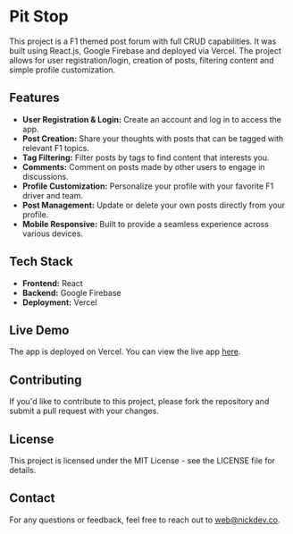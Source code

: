 # Pit Stop
This project is a F1 themed post forum with full CRUD capabilities. It was built using React.js, Google Firebase and deployed via Vercel. The project allows for user registration/login, creation of posts, filtering content and simple profile customization.

## Features
- **User Registration & Login:** Create an account and log in to access the app.
- **Post Creation:** Share your thoughts with posts that can be tagged with relevant F1 topics.
- **Tag Filtering:** Filter posts by tags to find content that interests you.
- **Comments:** Comment on posts made by other users to engage in discussions.
- **Profile Customization:** Personalize your profile with your favorite F1 driver and team.
- **Post Management:** Update or delete your own posts directly from your profile.
- **Mobile Responsive:** Built to provide a seamless experience across various devices.

## Tech Stack
- **Frontend:** React
- **Backend:** Google Firebase
- **Deployment:** Vercel

## Live Demo
The app is deployed on Vercel. You can view the live app [here](https://pit-stop-seven.vercel.app/).

## Contributing
If you'd like to contribute to this project, please fork the repository and submit a pull request with your changes.

## License
This project is licensed under the MIT License - see the LICENSE file for details.

## Contact
For any questions or feedback, feel free to reach out to web@nickdev.co.
